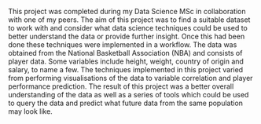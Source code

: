 This project was completed during my Data Science MSc in collaboration with one of my peers. The aim of this project was to find a suitable dataset to work with and consider what data science techniques could be used to better understand the data or provide further insight. Once this had been done these techniques were implemented in a workflow.
The data was obtained from the National Basketball Association (NBA) and consists of player data. Some variables include height, weight, country of origin and salary, to name a few. The techniques implemented in this project varied from performing visualisations of the data to variable correlation and player performance prediction.
The result of this project was a better overall understanding of the data as well as a series of tools which could be used to query the data and predict what future data from the same population may look like. 